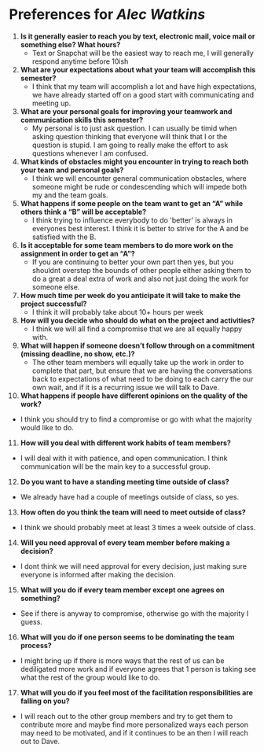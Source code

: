 # Preferences for _Alec Watkins_

1. __Is it generally easier to reach you by text, electronic mail, voice mail or something else?  What hours?__ 
   * Text or Snapchat will be the easiest way to reach me, I will generally respond anytime before 10ish
2. __What are your expectations about what your team will accomplish this semester?__ 
   * I think that my team will accomplish a lot and have high expectations, we have already started off on a good start with communicating and meeting up.
3. __What are your personal goals for improving your teamwork and communication skills this semester?__ 
   * My personal is to just ask question. I can usually be timid when asking question thinking that everyone will think that I or the question is stupid. I am going to really make the effort to ask questions whenever I am confused.
4. __What kinds of obstacles might you encounter in trying to reach both your team and personal goals?__ 
   * I think we will encounter general communication obstacles, where someone might be rude or condescending which will impede both my and the team goals.
5. __What happens if some people on the team want to get an “A” while others think a “B” will be acceptable?__ 
   * I think trying to influence everybody to do 'better' is always in everyones best interest. I think it is better to strive for the A and be satisfied with the B.
6. __Is it acceptable for some team members to do more work on the assignment in order to get an “A”?__ 
   * If you are continuing to better your own part then yes, but you shouldnt overstep the bounds of other people either asking them to do a great a deal extra of work and also not just doing the work for someone else.
7. __How much time per week do you anticipate it will take to make the project successful?__ 
   * I think it will probably take about 10+ hours per week
8. __How will you decide who should do what on the project and activities?__ 
   * I think we will all find a compromise that we are all equally happy with.
9. __What will happen if someone doesn’t follow through on a commitment (missing deadline, no show, etc.)?__ 
   * The other team members will equally take up the work in order to complete that part, but ensure that we are having the conversations back to expectations of what need to be doing to each carry the our own wait, and if it is a recurring issue we will talk to Dave.
10. __What happens if people have different opinions on the quality of the work?__ 
   * I think you should try to find a compromise or go with what the majority would like to do.
11. __How will you deal with different work habits of team members?__ 
   * I will deal with it with patience, and open communication. I think communication will be the main key to a successful group.
12. __Do you want to have a standing meeting time outside of class?__ 
   * We already have had a couple of meetings outside of class, so yes.
13. __How often do you think the team will need to meet outside of class?__ 
   * I think we should probably meet at least 3 times a week outside of class.
14. __Will you need approval of every team member before making a decision?__ 
   * I dont think we will need approval for every decision, just making sure everyone is informed after making the decision.
15. __What will you do if every team member except one agrees on something?__ 
   * See if there is anyway to compromise, otherwise go with the majority I guess.
16. __What will you do if one person seems to be dominating the team process?__ 
   * I might bring up if there is more ways that the rest of us can be dediligated more work and if everyone agrees that 1 person is taking see what the rest of the group would like to do.
17. __What will you do if you feel most of the facilitation responsibilities are falling on you?__ 
   * I will reach out to the other group members and try to get them to contribute more and maybe find more personalized ways each person may need to be motivated, and if it continues to be an then I will reach out to Dave.